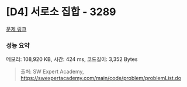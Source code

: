 # [D4] 서로소 집합 - 3289 

[문제 링크](https://swexpertacademy.com/main/code/problem/problemDetail.do?contestProbId=AWBJKA6qr2oDFAWr) 

### 성능 요약

메모리: 108,920 KB, 시간: 424 ms, 코드길이: 3,352 Bytes



> 출처: SW Expert Academy, https://swexpertacademy.com/main/code/problem/problemList.do